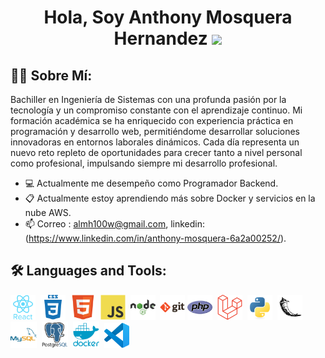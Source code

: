 
<div id="hey" align="center">
  <h1>
    Hola, Soy Anthony Mosquera Hernandez
    <img src="https://media.giphy.com/media/hvRJCLFzcasrR4ia7z/giphy.gif" width=40 />
  </h1>
</div>

## :man_technologist: Sobre Mí:
Bachiller en Ingeniería de Sistemas con una profunda pasión por la tecnología y un compromiso constante con el aprendizaje continuo. Mi formación académica se ha enriquecido con experiencia práctica en programación y desarrollo web, permitiéndome desarrollar soluciones innovadoras en entornos laborales dinámicos. Cada día representa un nuevo reto repleto de oportunidades para crecer tanto a nivel personal como profesional, impulsando siempre mi desarrollo profesional.

- 💻 Actualmente me desempeño como Programador Backend.
- 📋 Actualmente estoy aprendiendo más sobre Docker y servicios en la nube AWS.
- 📫 Correo : [almh100w@gmail.com](almh100w@gmail.com), linkedin: (https://www.linkedin.com/in/anthony-mosquera-6a2a00252/).


## :hammer_and_wrench: Languages and Tools:
<div>
  <img src="https://github.com/devicons/devicon/blob/master/icons/react/react-original-wordmark.svg" title="React" alt="React" width="40" height="40"/>&nbsp;
  <img src="https://github.com/devicons/devicon/blob/master/icons/css3/css3-plain-wordmark.svg"  title="CSS3" alt="CSS" width="40" height="40"/>&nbsp;
  <img src="https://github.com/devicons/devicon/blob/master/icons/html5/html5-original.svg" title="HTML5" alt="HTML" width="40" height="40"/>&nbsp;
  <img src="https://github.com/devicons/devicon/blob/master/icons/javascript/javascript-original.svg" title="JavaScript" alt="JavaScript" width="40" height="40"/>&nbsp;
  <img src="https://github.com/devicons/devicon/blob/master/icons/nodejs/nodejs-original-wordmark.svg" title="NodeJS" alt="NodeJS" width="40" height="40"/>&nbsp;
  <img src="https://github.com/devicons/devicon/blob/master/icons/git/git-original-wordmark.svg" title="Git" **alt="Git" width="40" height="40"/>
  <img src="https://github.com/devicons/devicon/blob/master/icons/php/php-original.svg" title="Php" alt="Php" width="40" height="40"/>&nbsp;
  <img src="https://github.com/devicons/devicon/blob/master/icons/laravel/laravel-original.svg" title="Laravel" alt="Laravel" width="40" height="40"/>&nbsp;
  <img src="https://github.com/devicons/devicon/blob/master/icons/python/python-original.svg" title="Python" alt="Python" width="40" height="40"/>&nbsp;
  <img src="https://github.com/devicons/devicon/blob/master/icons/flask/flask-original.svg" title="Flask" alt="Flask" width="40" height="40"/>&nbsp;
  <img src="https://github.com/devicons/devicon/blob/master/icons/mysql/mysql-original-wordmark.svg" title="Mysql" alt="Mysql" width="42" height="42"/>&nbsp;
  <img src="https://github.com/devicons/devicon/blob/master/icons/postgresql/postgresql-original-wordmark.svg" title="PostgreSql" alt="PostgreSql" width="42" height="42"/>&nbsp;
  <img src="https://github.com/devicons/devicon/blob/master/icons/docker/docker-plain-wordmark.svg" title="Docker" alt="Docker" width="42" height="42"/>&nbsp;
 <img src="https://github.com/devicons/devicon/blob/master/icons/vscode/vscode-original.svg" title="Vsc" alt="Vsc" width="40" height="40"/>&nbsp;
</div>
